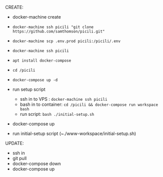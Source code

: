 
CREATE:
- docker-machine create
- `docker-machine ssh picili "git clone https://github.com/samthomson/picili.git"`
- `docker-machine scp .env.prod picili:/picili/.env`
- `docker-machine ssh picili`
- `apt install docker-compose`
- `cd /picili`
- `docker-compose up -d`
- run setup script 
	- ssh in to VPS : `docker-machine ssh picili`
	- bash in to container: `cd /picili && docker-compose run workspace bash`
	- run script: `bash ./initial-setup.sh`

- docker-compose up
- run initial-setup script (~./www-workspace/initial-setup.sh)

UPDATE:
- ssh in
- git pull
- docker-compose down
- docker-compose up